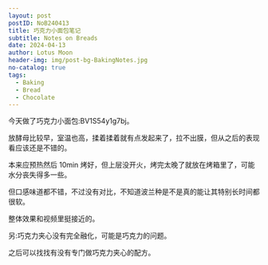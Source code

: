 ```yaml
---
layout: post
postID: NoB240413
title: 巧克力小面包笔记
subtitle: Notes on Breads
date: 2024-04-13
author: Lotus Moon
header-img: img/post-bg-BakingNotes.jpg
no-catalog: true
tags:
  - Baking
  - Bread
  - Chocolate
---
```


今天做了巧克力小面包:BV1S54y1g7bj。

放酵母比较早，室温也高，揉着揉着就有点发起来了，拉不出膜，但从之后的表现看应该还是不错的。

本来应预热然后 10min 烤好，但上层没开火，烤完太晚了就放在烤箱里了，可能水分丧失得多一些。

但口感味道都不错，不过没有对比，不知道波兰种是不是真的能让其特别长时间都很软。

整体效果和视频里挺接近的。

另:巧克力夹心没有完全融化，可能是巧克力的问题。

之后可以找找有没有专门做巧克力夹心的配方。
